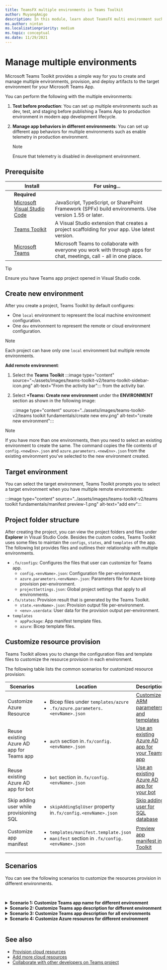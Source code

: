 ```yaml
---
title: TeamsFX multiple environments in Teams Toolkit
author: MuyangAmigo
description: In this module, learn about TeamsFX multi environment such as, create a new environment, select target environment and more
ms.author: nintan
ms.localizationpriority: medium
ms.topic: conceptual
ms.date: 11/29/2021
---
```


# Manage multiple environments

 Microsoft Teams Toolkit provides a simple way for you to create and manage multiple environments, provision, and deploy artifacts to the target environment for your Microsoft Teams App.

 You can perform the following with the multiple environments:

1. **Test before production**: You can set up multiple environments such as dev, test, and staging before publishing a Teams App to production environment in modern app development lifecycle.

2. **Manage app behaviors in different environments**: You can set up different app behaviors for multiple environments such as enable telemetry in production environment.

   > [!NOTE]
   > Ensure that telemetry is disabled in development environment.

## Prerequisite

| &nbsp; | Install | For using... |
| --- | --- | --- |
| &nbsp; | **Required** | &nbsp; |
| &nbsp; | [Microsoft Visual Studio Code](https://code.visualstudio.com/download) | JavaScript, TypeScript, or SharePoint Framework (SPFx) build environments. Use version 1.55 or later. |
| &nbsp; | [Teams Toolkit](https://marketplace.visualstudio.com/items?itemName=TeamsDevApp.ms-teams-vscode-extension) | A Visual Studio extension that creates a project scaffolding for your app. Use latest version. |
| &nbsp; | [Microsoft Teams](https://www.microsoft.com/microsoft-teams/download-app) | Microsoft Teams to collaborate with everyone you work with through apps for chat, meetings, call - all in one place. |

> [!TIP]
> Ensure you have Teams app project opened in Visual Studio code.

## Create new environment

After you create a project, Teams Toolkit by default configures:

* One `local` environment to represent the local machine environment configuration.
* One `dev` environment to represent the remote or cloud environment configuration.

> [!NOTE]
> Each project can have only one `local` environment but multiple remote environments.

**Add remote environment**:

1. Select the **Teams Toolkit** :::image type="content" source="~/assets/images/teams-toolkit-v2/teams-toolkit-sidebar-icon.png" alt-text="From the activity bar"::: from the activity bar.
2. Select **+Teams: Create new environment** under the **ENVIRONMENT** section as shown in the following image:

   :::image type="content" source="../assets/images/teams-toolkit-v2/teams toolkit fundamentals/create new env.png" alt-text="create new environment":::

> [!Note]
> If you have more than one environments, then you need to select an existing environment to create the same. The command copies the file contents of `config.<newEnv>.json` and `azure.parameters.<newEnv>.json` from the existing environment you've selected to the new environment created.

## Target environment

You can select the target environment, Teams Toolkit prompts you to select a target environment when you have multiple remote environments:

:::image type="content" source="../assets/images/teams-toolkit-v2/teams toolkit fundamentals/manifest preview-1.png" alt-text="add env":::

## Project folder structure

After creating the project, you can view the project folders and files under **Explorer** in Visual Studio Code. Besides the custom codes, Teams Toolkit uses some files to maintain the `configs`, `states`, and `templates` of the app. The following list provides files and outlines their relationship with multiple environments.

* `.fx/configs`: Configures the files that user can customize for Teams app.
  * `config.<envName>.json`: Configuration file per-environment.
  * `azure.parameters.<envName>.json`: Parameters file for Azure bicep provision per-environment.
  * `projectSettings.json`: Global project settings that apply to all environments.
* `.fx/states`: Provision result that is generated by the Teams Toolkit.
  * `state.<envName>.json`: Provision output file per-environment.
  * `<env>.userdata`: User data for the provision output per-environment.
* `templates`
  * `appPackage`: App manifest template files.
  * `azure`: Bicep template files.

## Customize resource provision

Teams Toolkit allows you to change the configuration files and template files to customize the resource provision in each environment.

The following table lists the common scenarios for customized resource provision:

| Scenarios | Location| Description |
| --- | --- | --- |
| Customize Azure Resource | <ul> <li>Bicep files under `templates/azure`</li> <li>`.fx/azure.parameters.<envName>.json`</li></ul> | [Customize ARM parameters and templates](provision.md#customize-arm-template-files) |
| Reuse existing Azure AD app for Teams app | <ul> <li>`auth` section in`.fx/config.<envName>.json`</li> </ul> |  [Use an existing Azure AD app for your Teams app](provision.md#use-an-existing-azure-ad-app-for-your-teams-app) |
| Reuse existing Azure AD app for bot | <ul> <li>`bot` section in`.fx/config.<envName>.json`</li> </ul> | [Use an existing Azure AD app for your bot](provision.md#use-an-existing-azure-ad-app-for-your-bot) |
| Skip adding user while provisioning SQL | <ul> <li>`skipAddingSqlUser` property in`.fx/config.<envName>.json`</li> </ul> | [Skip adding user for SQL database](provision.md#skip-adding-user-for-sql-database) |
| Customize app manifest | <ul> <li>`templates/manifest.template.json`</li> <li>`manifest` section in `.fx/config.<envName>.json`</li>  </ul> | [Preview app manifest in Toolkit](TeamsFx-preview-and-customize-app-manifest.md)|

## Scenarios

You can see the following scenarios to customize the resources provision in different environments.
<br>

<br><details>
<summary><b>Scenario 1: Customize Teams app name for different environment
</b></summary>

You can set the Teams app name to `myapp(dev)` for the default environment `dev` and `myapp(staging)` for the staging environment `staging`.

Steps for customization:

1. Open config file `.fx/configs/config.dev.json`.
2. Update the property of **manifest** > **appName** > **short** to **`myapp(dev)`**.

  The updates to `.fx/configs/config.dev.json` are:

  ```json
  {
      "$schema": "https://aka.ms/teamsfx-env-config-schema",
      "description": "You can customize the TeamsFx config for different environments.   Visit https://aka.ms/teamsfx-env-config to learn more about this.",
      "manifest": {
          "appName": {
              "short": "myapp(dev)"
              ...
          }
      }
      ...
  }
  ```

3. You can create a new environment and name it `staging` if it doesn't exist.
4. Open config file `.fx/configs/config.staging.json`.
5. Update the same property `myapp(staging)`.
6. Now you can run provision command on `dev` and `staging` environment to update the app name in remote environments. To run provision command with Teams Toolkit, see [provision](provision.md#provision-using-teams-toolkit).

</details>

<details>
<summary><b>Scenario 2: Customize Teams app description for different environment</b></summary>

You can set different Teams app description for the different environments:

* For the default environment `dev`, the description is `my app description for dev`.
* For the staging environment `staging`, the description is `my app description for staging`.

Steps for customization:

1. Open config file `.fx/configs/config.dev.json`.
2. Add new property of **manifest** > **description** > **short** with value **`my app description for dev`**.

  The updates to `.fx/configs/config.dev.json` are:

  ```json
  {
      "$schema": "https://aka.ms/teamsfx-env-config-schema",
      "description": "You can customize the TeamsFx config for different environments.   Visit https://aka.ms/teamsfx-env-config to learn more about this.",
      "manifest": {
          ...
          "description": {
              "short": "`my app description for dev"
              ...
          }
      }
      ...
  }
  ```

3. Create a new environment and name it `staging` if it doesn't exist.
4. Open config file `.fx/configs/config.staging.json`.
5. Add the same property to `my app description for staging`.
6. Open Teams app manifest template `templates/appPackage/manifest.template.json`.
7. Update the property `description > short` to use the **variable** defined in configure files with mustache syntax `{{config.manifest.description.short}}`.
  
  The updates to `manifest.template.json` are:

  ```json
  {
    "$schema": "https://developer.microsoft.com/en-us/json-schemas/teams/v1.11/MicrosoftTeams.schema.json",
    "manifestVersion": "1.11",
    "version": "1.0.0",
    ...
    "description": {
      "short": "{{config.manifest.description.short}}", 
      ...
    },
    ...
  }
  ```

8. You can now run provision command against `dev` and `staging` environment to update the app name in remote environments.

</details>

<details>
<summary><b>Scenario 3: Customize Teams app description for all environments</b></summary>

You can set the description of Teams app to `my app description` for all the environments.

As the Teams app manifest template is shared across all environments, we can update the description value in it for our target:

1. Open Teams app manifest template `templates/appPackage/manifest.template.json`.
2. Update the property **`description > short`** with hard-coded string **`my app description`**.
  
  The updates to `manifest.template.json` are as follows:

  ```json
  {
    "$schema": "https://developer.microsoft.com/en-us/json-schemas/teams/v1.11/MicrosoftTeams.schema.json",
    "manifestVersion": "1.11",
    "version": "1.0.0",
    ...
    "description": {
      "short": "my app description",
      ...
    },
    ...
  }

  ```

3. You can now run the provision command against **all** environment to update the app name in remote environments.

</details>

<details>
<br><summary><b>Scenario 4: Customize Azure resources for different environment</b></summary>

You can customize Azure resources for each environment, for example edit the environment corresponding to fx/configs/azure.parameters.{env}.json file to specify Azure Function name.

For more information on Bicep template and parameter files, see [provision cloud resources](provision.md).
</details>
</br>

## See also

* [Provision cloud resources](provision.md)
* [Add more cloud resources](add-resource.md)
* [Collaborate with other developers on Teams project](TeamsFx-collaboration.md)
